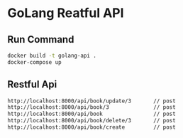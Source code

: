 # GoLang Reatful API

## Run Command

```bash
docker build -t golang-api .
docker-compose up
```

## Restful Api

```bash
http://localhost:8000/api/book/update/3       // post
http://localhost:8000/api/book/3              // post
http://localhost:8000/api/book                // post
http://localhost:8000/api/book/delete/3       // post
http://localhost:8000/api/book/create         // post

```
